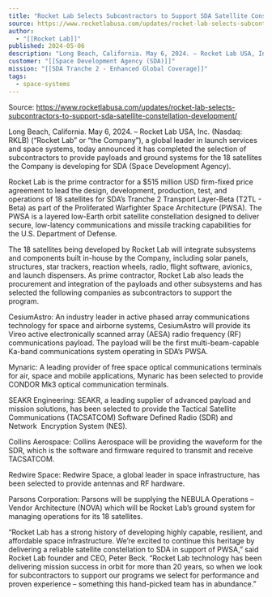 ```yaml
---
title: "Rocket Lab Selects Subcontractors to Support SDA Satellite Constellation Development "
source: https://www.rocketlabusa.com/updates/rocket-lab-selects-subcontractors-to-support-sda-satellite-constellation-development/
author:
  - "[[Rocket Lab]]"
published: 2024-05-06
description: "Long Beach, California. May 6, 2024. – Rocket Lab USA, Inc. (Nasdaq: RKLB) (“Rocket Lab” or “the Company”), a global leader in launch services and space systems, today announced it has completed the selection of subcontractors to provide payloads and ground systems for the 18 satellites the Company is developing for SDA (Space Development Agency)."
customer: "[[Space Development Agency (SDA)]]"
mission: "[[SDA Tranche 2 - Enhanced Global Coverage]]"
tags:
  - space-systems
---
```


Source: https://www.rocketlabusa.com/updates/rocket-lab-selects-subcontractors-to-support-sda-satellite-constellation-development/

Long Beach, California. May 6, 2024. – Rocket Lab USA, Inc. (Nasdaq: RKLB) (“Rocket Lab” or “the Company”), a global leader in launch services and space systems, today announced it has completed the selection of subcontractors to provide payloads and ground systems for the 18 satellites the Company is developing for SDA (Space Development Agency).

Rocket Lab is the prime contractor for a $515 million USD firm-fixed price agreement to lead the design, development, production, test, and operations of 18 satellites for SDA’s Tranche 2 Transport Layer-Beta (T2TL - Beta) as part of the Proliferated Warfighter Space Architecture (PWSA). The PWSA is a layered low-Earth orbit satellite constellation designed to deliver secure, low-latency communications and missile tracking capabilities for the U.S. Department of Defense.

The 18 satellites being developed by Rocket Lab will integrate subsystems and components built in-house by the Company, including solar panels, structures, star trackers, reaction wheels, radio, flight software, avionics, and launch dispensers. As prime contractor, Rocket Lab also leads the procurement and integration of the payloads and other subsystems and has selected the following companies as subcontractors to support the program.

CesiumAstro: An industry leader in active phased array communications technology for space and airborne systems, CesiumAstro will provide its Vireo active electronically scanned array (AESA) radio frequency (RF) communications payload. The payload will be the first multi-beam-capable Ka-band communications system operating in SDA’s PWSA.

Mynaric: A leading provider of free space optical communications terminals for air, space and mobile applications, Mynaric has been selected to provide CONDOR Mk3 optical communication terminals.

SEAKR Engineering: SEAKR, a leading supplier of advanced payload and mission solutions, has been selected to provide the Tactical Satellite Communications (TACSATCOM) Software Defined Radio (SDR) and  Network  Encryption System (NES).

Collins Aerospace: Collins Aerospace will be providing the waveform for the SDR, which is the software and firmware required to transmit and receive TACSATCOM.

Redwire Space: Redwire Space, a global leader in space infrastructure, has been selected to provide antennas and RF hardware.

Parsons Corporation: Parsons will be supplying the NEBULA Operations – Vendor Architecture (NOVA) which will be Rocket Lab’s ground system for managing operations for its 18 satellites.

“Rocket Lab has a strong history of developing highly capable, resilient, and affordable space infrastructure. We’re excited to continue this heritage by delivering a reliable satellite constellation to SDA in support of PWSA,” said Rocket Lab founder and CEO, Peter Beck. “Rocket Lab technology has been delivering mission success in orbit for more than 20 years, so when we look for subcontractors to support our programs we select for performance and proven experience – something this hand-picked team has in abundance.”  
